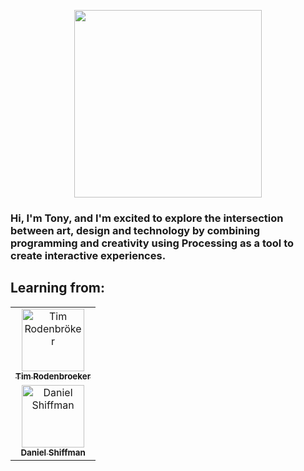 <p align="center">
  <a href="https://processing.org/">
    <img src="https://upload.wikimedia.org/wikipedia/commons/thumb/c/cb/Processing_2021_logo.svg/320px-Processing_2021_logo.svg.png" height="300px">
  </a>
</p>

### Hi, I'm Tony, and I'm excited to explore the intersection between art, design and technology by combining programming and creativity using Processing as a tool to create interactive experiences.

## Learning from:
<table>
  <tr>
    <td align="center"><a href="https://timrodenbroeker.de/"><img src="https://timrodenbroeker.de/wp-content/uploads/2021/01/tim-20-1536x1152.jpg" width="100px;" alt="Tim Rodenbröker"/><br /><sub><b>Tim Rodenbroeker</b></sub></a><br /></a></td>
  <tr>
    <td align="center"><a href="https://thecodingtrain.com/"><img src="https://etapes.com/app/uploads/2010/08/interview-de-daniel-shiffman-au-festival-offf.jpg" width="100px;" alt="Daniel Shiffman"/><br /><sub><b>Daniel Shiffman</b></sub></a><br />
</table>

<!--
**Tony-RG/Tony-RG** is a ✨ _special_ ✨ repository because its `README.md` (this file) appears on your GitHub profile.

Here are some ideas to get you started:

- 🔭 I’m currently working on ...
- 🌱 I’m currently learning ...
- 👯 I’m looking to collaborate on ...
- 🤔 I’m looking for help with ...
- 💬 Ask me about ...
- 📫 How to reach me: ...
- 😄 Pronouns: ...
- ⚡ Fun fact: ...
-->
